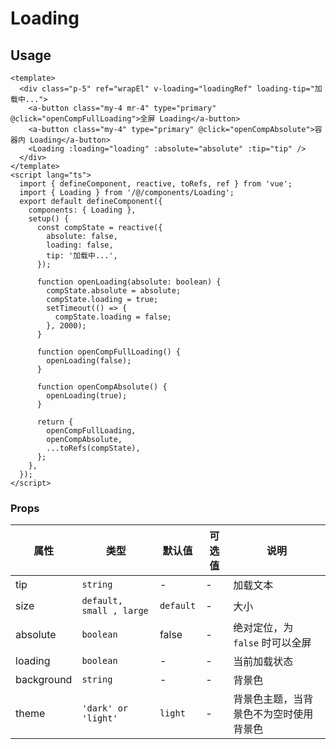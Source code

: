 # Loading

## Usage

```vue
<template>
  <div class="p-5" ref="wrapEl" v-loading="loadingRef" loading-tip="加载中...">
    <a-button class="my-4 mr-4" type="primary" @click="openCompFullLoading">全屏 Loading</a-button>
    <a-button class="my-4" type="primary" @click="openCompAbsolute">容器内 Loading</a-button>
    <Loading :loading="loading" :absolute="absolute" :tip="tip" />
  </div>
</template>
<script lang="ts">
  import { defineComponent, reactive, toRefs, ref } from 'vue';
  import { Loading } from '/@/components/Loading';
  export default defineComponent({
    components: { Loading },
    setup() {
      const compState = reactive({
        absolute: false,
        loading: false,
        tip: '加载中...',
      });

      function openLoading(absolute: boolean) {
        compState.absolute = absolute;
        compState.loading = true;
        setTimeout(() => {
          compState.loading = false;
        }, 2000);
      }

      function openCompFullLoading() {
        openLoading(false);
      }

      function openCompAbsolute() {
        openLoading(true);
      }

      return {
        openCompFullLoading,
        openCompAbsolute,
        ...toRefs(compState),
      };
    },
  });
</script>
```

### Props

| 属性 | 类型 | 默认值 | 可选值 | 说明 |
| --- | --- | --- | --- | --- |
| tip | `string` | - | - | 加载文本 |
| size | `default, small , large` | `default` | - | 大小 |
| absolute | `boolean` | false | - | 绝对定位，为 `false` 时可以全屏 |
| loading | `boolean` | - | - | 当前加载状态 |
| background | `string` | - | - | 背景色 |
| theme | `'dark' or 'light'` | `light` | - | 背景色主题，当背景色不为空时使用背景色 |
